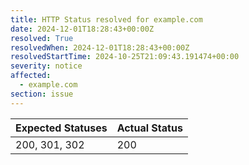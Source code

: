 ```yaml
---
title: HTTP Status resolved for example.com
date: 2024-12-01T18:28:43+00:00Z
resolved: True
resolvedWhen: 2024-12-01T18:28:43+00:00Z
resolvedStartTime: 2024-10-25T21:09:43.191474+00:00
severity: notice
affected:
  - example.com
section: issue
---
```


| Expected Statuses | Actual Status  |
|-------------------|----------------|
| 200, 301, 302 | 200 |
